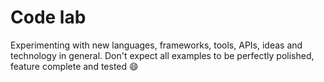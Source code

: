 # Code lab

Experimenting with new languages, frameworks, tools, APIs, ideas and technology in general. 
Don't expect all examples to be perfectly polished, feature complete and tested :smile: 